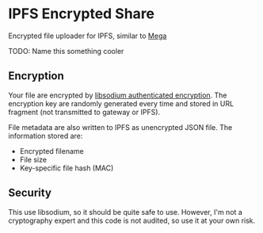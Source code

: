 # IPFS Encrypted Share

Encrypted file uploader for IPFS, similar to [Mega](https://mega.co.nz/)

TODO: Name this something cooler

## Encryption

Your file are encrypted by [libsodium authenticated encryption](https://download.libsodium.org/doc/secret-key_cryptography/authenticated_encryption.html). The encryption key are randomly generated every time and stored in URL fragment (not transmitted to gateway or IPFS).

File metadata are also written to IPFS as unencrypted JSON file. The information stored are:

- Encrypted filename
- File size
- Key-specific file hash (MAC)

## Security

This use libsodium, so it should be quite safe to use. However, I'm not a cryptography expert and this code is not audited, so use it at your own risk.
